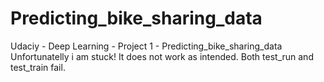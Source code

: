 # Predicting_bike_sharing_data
Udaciy - Deep Learning - Project 1 - Predicting_bike_sharing_data
Unfortunatelly i am stuck! It does not work as intended. Both test_run and test_train fail.
